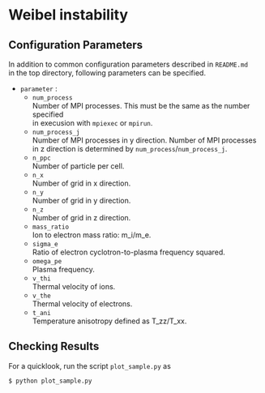 # Weibel instability

## Configuration Parameters
In addition to common configuration parameters described in `README.md`  
in the top directory, following parameters can be specified.

- `parameter` :
  - `num_process`  
     Number of MPI processes. This must be the same as the number specified  
     in execusion with `mpiexec` or `mpirun`.
  - `num_process_j`  
     Number of MPI processes in y direction. Number of MPI processes in z direction is
     determined by `num_process`/`num_process_j`.
  - `n_ppc`  
     Number of particle per cell.
  - `n_x`  
     Number of grid in x direction.
  - `n_y`  
     Number of grid in y direction.
  - `n_z`  
     Number of grid in z direction.
  - `mass_ratio`  
     Ion to electron mass ratio: m_i/m_e.
  - `sigma_e`  
     Ratio of electron cyclotron-to-plasma frequency squared.
  - `omega_pe`  
     Plasma frequency.
  - `v_thi`  
     Thermal velocity of ions.
  - `v_the`  
     Thermal velocity of electrons.
  - `t_ani`  
     Temperature anisotropy defined as T_zz/T_xx.

## Checking Results
For a quicklook, run the script `plot_sample.py` as

```bash
$ python plot_sample.py
```
